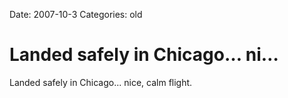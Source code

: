 Date: 2007-10-3
Categories: old

# Landed safely in Chicago… ni…

Landed safely in Chicago... nice, calm flight.
